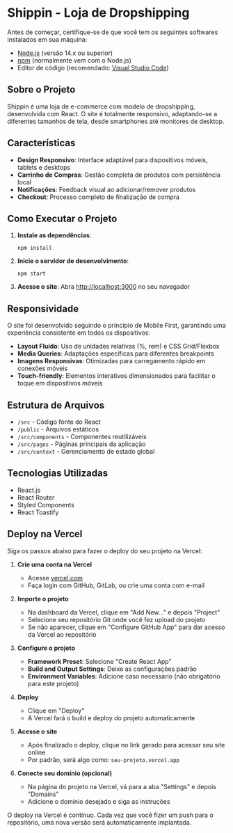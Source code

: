 # Shippin - Loja de Dropshipping

Antes de começar, certifique-se de que você tem os seguintes softwares instalados em sua máquina:

- [Node.js](https://nodejs.org/) (versão 14.x ou superior)
- [npm](https://www.npmjs.com/) (normalmente vem com o Node.js)
- Editor de código (recomendado: [Visual Studio Code](https://code.visualstudio.com/))

## Sobre o Projeto

Shippin é uma loja de e-commerce com modelo de dropshipping, desenvolvida com React. O site é totalmente responsivo, adaptando-se a diferentes tamanhos de tela, desde smartphones até monitores de desktop.

## Características

- **Design Responsivo**: Interface adaptável para dispositivos móveis, tablets e desktops
- **Carrinho de Compras**: Gestão completa de produtos com persistência local
- **Notificações**: Feedback visual ao adicionar/remover produtos
- **Checkout**: Processo completo de finalização de compra

## Como Executar o Projeto

1. **Instale as dependências**:
   ```
   npm install
   ```

2. **Inicie o servidor de desenvolvimento**:
   ```
   npm start
   ```

3. **Acesse o site**:
   Abra [http://localhost:3000](http://localhost:3000) no seu navegador

## Responsividade

O site foi desenvolvido seguindo o princípio de Mobile First, garantindo uma experiência consistente em todos os dispositivos:

- **Layout Fluido**: Uso de unidades relativas (%, rem) e CSS Grid/Flexbox
- **Media Queries**: Adaptações específicas para diferentes breakpoints
- **Imagens Responsivas**: Otimizadas para carregamento rápido em conexões móveis
- **Touch-friendly**: Elementos interativos dimensionados para facilitar o toque em dispositivos móveis

## Estrutura de Arquivos

- `/src` - Código fonte do React
- `/public` - Arquivos estáticos
- `/src/components` - Componentes reutilizáveis
- `/src/pages` - Páginas principais da aplicação
- `/src/context` - Gerenciamento de estado global

## Tecnologias Utilizadas

- React.js
- React Router
- Styled Components
- React Toastify

## Deploy na Vercel

Siga os passos abaixo para fazer o deploy do seu projeto na Vercel:

1. **Crie uma conta na Vercel**
   - Acesse [vercel.com](https://vercel.com)
   - Faça login com GitHub, GitLab, ou crie uma conta com e-mail

2. **Importe o projeto**
   - Na dashboard da Vercel, clique em "Add New..." e depois "Project"
   - Selecione seu repositório Git onde você fez upload do projeto
   - Se não aparecer, clique em "Configure GitHub App" para dar acesso da Vercel ao repositório

3. **Configure o projeto**
   - **Framework Preset**: Selecione "Create React App"
   - **Build and Output Settings**: Deixe as configurações padrão
   - **Environment Variables**: Adicione caso necessário (não obrigatório para este projeto)

4. **Deploy**
   - Clique em "Deploy"
   - A Vercel fará o build e deploy do projeto automaticamente

5. **Acesse o site**
   - Após finalizado o deploy, clique no link gerado para acessar seu site online
   - Por padrão, será algo como: `seu-projeto.vercel.app`

6. **Conecte seu domínio (opcional)**
   - Na página do projeto na Vercel, vá para a aba "Settings" e depois "Domains"
   - Adicione o domínio desejado e siga as instruções

O deploy na Vercel é contínuo. Cada vez que você fizer um push para o repositório, uma nova versão será automaticamente implantada.
